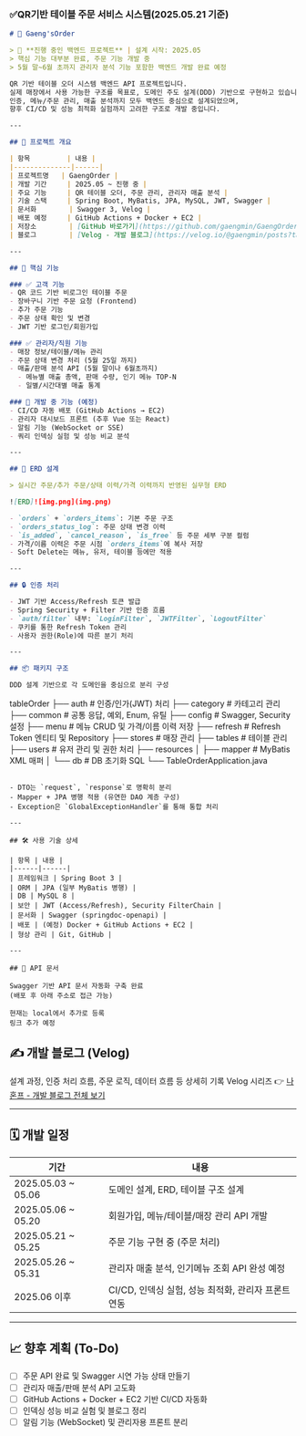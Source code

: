 ### ✅QR기반 테이블 주문 서비스 시스템(2025.05.21 기준)  
```markdown
# 🧾 Gaeng'sOrder

> 🚧 **진행 중인 백엔드 프로젝트** | 설계 시작: 2025.05  
> 핵심 기능 대부분 완료, 주문 기능 개발 중  
> 5월 말~6월 초까지 관리자 분석 기능 포함한 백엔드 개발 완료 예정

QR 기반 테이블 오더 시스템 백엔드 API 프로젝트입니다.  
실제 매장에서 사용 가능한 구조를 목표로, 도메인 주도 설계(DDD) 기반으로 구현하고 있습니다.  
인증, 메뉴/주문 관리, 매출 분석까지 모두 백엔드 중심으로 설계되었으며,  
향후 CI/CD 및 성능 최적화 실험까지 고려한 구조로 개발 중입니다.

---

## 📌 프로젝트 개요

| 항목         | 내용 |
|--------------|------|
| 프로젝트명   | GaengOrder |
| 개발 기간     | 2025.05 ~ 진행 중 |
| 주요 기능     | QR 테이블 오더, 주문 관리, 관리자 매출 분석 |
| 기술 스택     | Spring Boot, MyBatis, JPA, MySQL, JWT, Swagger |
| 문서화        | Swagger 3, Velog |
| 배포 예정     | GitHub Actions + Docker + EC2 |
| 저장소        | [GitHub 바로가기](https://github.com/gaengmin/GaengOrder_BackEnd) |
| 블로그        | [Velog - 개발 블로그](https://velog.io/@gaengmin/posts?tag=%EB%82%98%ED%98%BC%ED%94%84) |

---

## 🎯 핵심 기능

### ✅ 고객 기능
- QR 코드 기반 비로그인 테이블 주문 
- 장바구니 기반 주문 요청 (Frontend)
- 추가 주문 기능 
- 주문 상태 확인 및 변경
- JWT 기반 로그인/회원가입

### ✅ 관리자/직원 기능
- 매장 정보/테이블/메뉴 관리
- 주문 상태 변경 처리 (5월 25일 까지)
- 매출/판매 분석 API (5월 말이나 6월초까지)
  - 메뉴별 매출 총액, 판매 수량, 인기 메뉴 TOP-N
  - 일별/시간대별 매출 통계

### 🚧 개발 중 기능 (예정)
- CI/CD 자동 배포 (GitHub Actions → EC2)
- 관리자 대시보드 프론트 (추후 Vue 또는 React)
- 알림 기능 (WebSocket or SSE)
- 쿼리 인덱싱 실험 및 성능 비교 분석

---

## 📐 ERD 설계

> 실시간 주문/추가 주문/상태 이력/가격 이력까지 반영된 실무형 ERD

![ERD]![img.png](img.png)

- `orders` + `orders_items`: 기본 주문 구조
- `orders_status_log`: 주문 상태 변경 이력
- `is_added`, `cancel_reason`, `is_free` 등 주문 세부 구분 컬럼
- 가격/이름 이력은 주문 시점 `orders_items`에 복사 저장
- Soft Delete는 메뉴, 유저, 테이블 등에만 적용

---

## 🔒 인증 처리

- JWT 기반 Access/Refresh 토큰 발급
- Spring Security + Filter 기반 인증 흐름
- `auth/filter` 내부: `LoginFilter`, `JWTFilter`, `LogoutFilter`
- 쿠키를 통한 Refresh Token 관리
- 사용자 권한(Role)에 따른 분기 처리

---

## 📦 패키지 구조

DDD 설계 기반으로 각 도메인을 중심으로 분리 구성

```

tableOrder
├── auth        # 인증/인가(JWT) 처리
├── category    # 카테고리 관리
├── common      # 공통 응답, 예외, Enum, 유틸
├── config      # Swagger, Security 설정
├── menu        # 메뉴 CRUD 및 가격/이름 이력 저장
├── refresh     # Refresh Token 엔티티 및 Repository
├── stores      # 매장 관리
├── tables      # 테이블 관리
├── users       # 유저 관리 및 권한 처리
├── resources
│   ├── mapper          # MyBatis XML 매퍼
│   └── db              # DB 초기화 SQL
└── TableOrderApplication.java

````

- DTO는 `request`, `response`로 명확히 분리
- Mapper + JPA 병행 적용 (유연한 DAO 계층 구성)
- Exception은 `GlobalExceptionHandler`를 통해 통합 처리

---

## 🛠 사용 기술 상세

| 항목 | 내용 |
|------|------|
| 프레임워크 | Spring Boot 3 |
| ORM | JPA (일부 MyBatis 병행) |
| DB | MySQL 8 |
| 보안 | JWT (Access/Refresh), Security FilterChain |
| 문서화 | Swagger (springdoc-openapi) |
| 배포 | (예정) Docker + GitHub Actions + EC2 |
| 형상 관리 | Git, GitHub |

---

## 🧪 API 문서

Swagger 기반 API 문서 자동화 구축 완료  
(배포 후 아래 주소로 접근 가능)

현재는 local에서 추가로 등록
링크 추가 예정
````

## ✍️ 개발 블로그 (Velog)

설계 과정, 인증 처리 흐름, 주문 로직, 데이터 흐름 등 상세히 기록
Velog 시리즈 👉 [나혼프 - 개발 블로그 전체 보기](https://velog.io/@gaengmin/posts?tag=%EB%82%98%ED%98%BC%ED%94%84)

---

## 🗓️ 개발 일정

| 기간                  | 내용                               |
|---------------------|----------------------------------|
| 2025.05.03 \~ 05.06 | 도메인 설계, ERD, 테이블 구조 설계           |
| 2025.05.06 \~ 05.20 | 회원가입, 메뉴/테이블/매장 관리 API 개발        |
| 2025.05.21 \~ 05.25 | 주문 기능 구현 중 (주문 처리)               |
| 2025.05.26 \~ 05.31 | 관리자 매출 분석, 인기메뉴 조회 API 완성 예정     |
| 2025.06 이후          | CI/CD, 인덱싱 실험, 성능 최적화, 관리자 프론트 연동 |

---

## 📈 향후 계획 (To-Do)

* [ ] 주문 API 완료 및 Swagger 시연 가능 상태 만들기
* [ ] 관리자 매출/판매 분석 API 고도화
* [ ] GitHub Actions + Docker + EC2 기반 CI/CD 자동화
* [ ] 인덱싱 성능 비교 실험 및 블로그 정리
* [ ] 알림 기능 (WebSocket) 및 관리자용 프론트 분리
